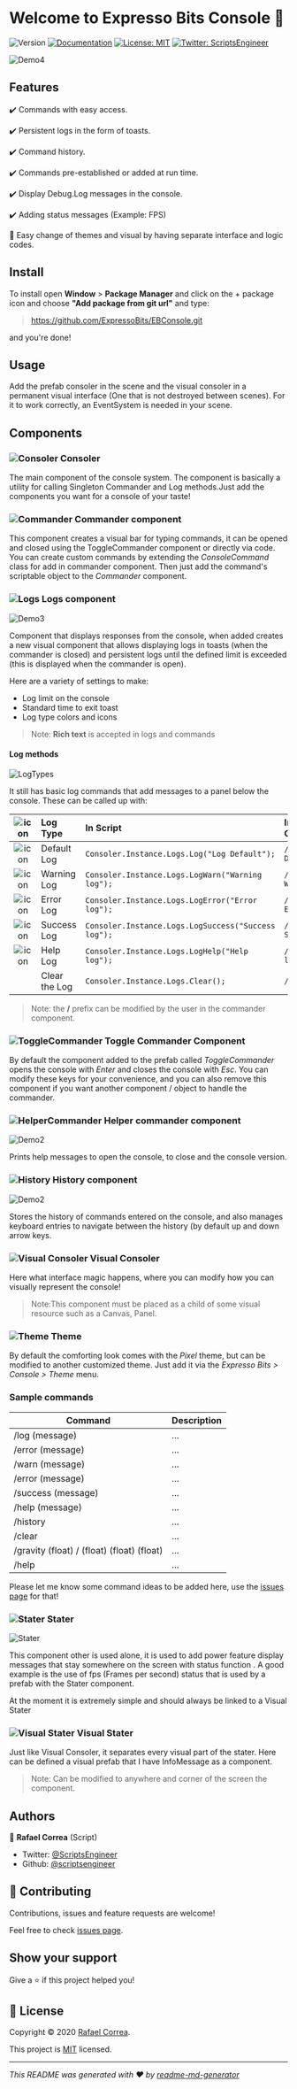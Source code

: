 # Welcome to Expresso Bits Console 👋
![Version](https://img.shields.io/badge/version-1.3.3-blue.svg?cacheSeconds=2592000)
[![Documentation](https://img.shields.io/badge/documentation-yes-brightgreen.svg)](todo-doc)
[![License: MIT](https://img.shields.io/badge/License-MIT-yellow.svg)](MIT)
[![Twitter: ScriptsEngineer](https://img.shields.io/twitter/follow/ScriptsEngineer.svg?style=social)](https://twitter.com/ScriptsEngineer)

![Demo4](https://raw.githubusercontent.com/wiki/ExpressoBits/EBConsole/Demo4.gif)

## Features

✔️ Commands with easy access.

✔️ Persistent logs in the form of toasts.

✔️ Command history.

✔️ Commands pre-established or added at run time.

✔️ Display Debug.Log messages in the console.

✔️ Adding status messages (Example: FPS)

🔨 Easy change of themes and visual by having separate interface and logic codes.


## Install


To install open <b>Window</b> > <b>Package Manager</b> and click on the + package icon and choose <b>"Add package from git url"</b> and type:

> https://github.com/ExpressoBits/EBConsole.git

and you're done!



## Usage
Add the prefab consoler in the scene and the visual consoler in a permanent visual interface (One that is not destroyed between scenes).
For it to work correctly, an EventSystem is needed in your scene.

## Components

### ![Consoler](https://raw.githubusercontent.com/ExpressoBits/EBConsole/master/Editor/Textures/Consoler.png) Consoler

The main component of the console system. The component is basically a utility for calling Singleton Commander and 
Log methods.Just add the components you want for a console of your taste!

### ![Commander](https://raw.githubusercontent.com/ExpressoBits/EBConsole/master/Editor/Textures/commander.png) Commander component

This component creates a visual bar for typing commands, it can be opened and closed using the ToggleCommander component or directly via code.
You can create custom commands by extending the <i>ConsoleCommand</i> class for add in commander component. 
Then just add the command's scriptable object to the <i>Commander</i> component.

### ![Logs](https://raw.githubusercontent.com/ExpressoBits/EBConsole/master/Editor/Textures/Logs.png) Logs component

![Demo3](https://raw.githubusercontent.com/wiki/ExpressoBits/EBConsole/Demo3.gif)

Component that displays responses from the console, when added creates a new visual component that allows displaying logs in toasts (when the commander is closed) and persistent logs until the defined limit is exceeded (this is displayed when the commander is open).

Here are a variety of settings to make:
- Log limit on the console
- Standard time to exit toast
- Log type colors and icons

> Note: <b>Rich text</b> is accepted in logs and commands

#### Log methods
![LogTypes](https://raw.githubusercontent.com/wiki/ExpressoBits/EBConsole/LogTypes.png)

It still has basic log commands that add messages to a panel below the console. These can be called up with:


| ![icon](https://raw.githubusercontent.com/ExpressoBits/EBConsole/master/Runtime/Textures/commander.png) | Log Type  | In Script    | In Commander |
|:---:|:-------------------------|:------|:-----|
| ![icon](https://raw.githubusercontent.com/ExpressoBits/EBConsole/master/Runtime/Textures/log.png) | Default Log |  ```Consoler.Instance.Logs.Log("Log Default");``` | ```/log Log Default``` |
| ![icon](https://raw.githubusercontent.com/ExpressoBits/EBConsole/master/Runtime/Textures/warn.png) | Warning Log |  ```Consoler.Instance.Logs.LogWarn("Warning log");```  |   ```/warn Warning log``` |
| ![icon](https://raw.githubusercontent.com/ExpressoBits/EBConsole/master/Runtime/Textures/error.png) | Error Log | ```Consoler.Instance.Logs.LogError("Error log");``` |    ```/error Error log``` |
| ![icon](https://raw.githubusercontent.com/ExpressoBits/EBConsole/master/Runtime/Textures/sucess.png) | Success Log | ```Consoler.Instance.Logs.LogSuccess("Success log");``` |    ```/error Success log``` |
| ![icon](https://raw.githubusercontent.com/ExpressoBits/EBConsole/master/Runtime/Textures/help.png) | Help Log | ```Consoler.Instance.Logs.LogHelp("Help log");``` |    ```/error Help log``` |
|   | Clear the Log| ```Consoler.Instance.Logs.Clear();``` |    ```/clear``` |
> Note: the <b>/</b> prefix can be modified by the user in the commander component.


### ![ToggleCommander](https://raw.githubusercontent.com/ExpressoBits/EBConsole/master/Editor/Textures/ToggleCommander.png) Toggle Commander Component

By default the component added to the prefab called <i>ToggleCommander</i> opens the console with <i>Enter</i> and closes the console with <i>Esc</i>. You can modify these keys for your convenience, and you can also remove this component if you want another component / object to handle the commander.

### ![HelperCommander](https://raw.githubusercontent.com/ExpressoBits/EBConsole/master/Editor/Textures/HelpCommander.png) Helper commander component

![Demo2](https://raw.githubusercontent.com/wiki/ExpressoBits/EBConsole/helper.png)

Prints help messages to open the console, to close and the console version.

### ![History](https://raw.githubusercontent.com/ExpressoBits/EBConsole/master/Editor/Textures/history.png) History component

![Demo2](https://raw.githubusercontent.com/wiki/ExpressoBits/EBConsole/history.gif)

Stores the history of commands entered on the console, 
and also manages keyboard entries to navigate between the history (by default up and down arrow keys.

### ![Visual Consoler](https://raw.githubusercontent.com/ExpressoBits/EBConsole/master/Editor/Textures/VisualConsoler.png) Visual Consoler

Here what interface magic happens, where you can modify how you can visually represent the console!
> Note:This component must be placed as a child of some visual resource such as a Canvas, Panel.

### ![Theme](https://raw.githubusercontent.com/ExpressoBits/EBConsole/master/Editor/Textures/Theme.png) Theme

By default the comforting look comes with the <i>Pixel</i> theme, but can be modified to another customized theme. Just add it via the <i>Expresso Bits > Console > Theme</i> menu.

### Sample commands

| Command  |  Description |
|----------|:-------------------------|
| /log (message) |  ... | 
| /error (message) | ... |
| /warn (message) | ... |
| /error (message) | ... |
| /success (message) | ... |
| /help (message) | ... |
| /history | ... |
| /clear | ... |
| /gravity (float) / (float) (float) (float) | ... |
| /help | ... |

Please let me know some command ideas to be added here, use the [issues page](https://github.com/ExpressoBits/EBConsole/issues) for that!


### ![Stater](https://raw.githubusercontent.com/ExpressoBits/EBConsole/master/Editor/Textures/Stater.png) Stater

![Stater](https://raw.githubusercontent.com/wiki/ExpressoBits/EBConsole/Stats.png)

This component other is used alone, it is used to add power feature display messages that stay somewhere on the screen with status function . A good example is the use of fps (Frames per second) status that is used by a prefab with the Stater component.

At the moment it is extremely simple and should always be linked to a Visual Stater

### ![Visual Stater](https://raw.githubusercontent.com/ExpressoBits/EBConsole/master/Editor/Textures/VisualStater.png) Visual Stater

Just like Visual Consoler, it separates every visual part of the stater. Here can be defined a visual prefab that I have InfoMessage as a component.

> Note: Can be modified to anywhere and corner of the screen the component.


## Authors

👤 **Rafael Correa**
(Script)
* Twitter: [@ScriptsEngineer](https://twitter.com/ScriptsEngineer)
* Github: [@scriptsengineer](https://github.com/scriptsengineer)


## 🤝 Contributing

Contributions, issues and feature requests are welcome!

Feel free to check [issues page](https://github.com/ExpressoBits/EBConsole/issues).

## Show your support

Give a ⭐️ if this project helped you!


## 📝 License

Copyright © 2020 [Rafael Correa](https://github.com/scriptsengineer).

This project is [MIT](MIT) licensed.

***
_This README was generated with ❤️ by [readme-md-generator](https://github.com/kefranabg/readme-md-generator)_

